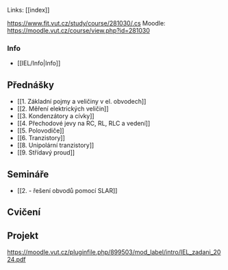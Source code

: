 Links: [[index]]

https://www.fit.vut.cz/study/course/281030/.cs
Moodle: https://moodle.vut.cz/course/view.php?id=281030
### Info
- [[IEL/Info|Info]]

## Přednášky
- [[1. Základní pojmy a veličiny v el. obvodech]]
- [[2. Měření elektrických veličin]]
- [[3. Kondenzátory a cívky]]
- [[4. Přechodové jevy na RC, RL, RLC a vedení]]
- [[5. Polovodiče]]
- [[6. Tranzistory]]
- [[8. Unipolární tranzistory]]
- [[9. Střídavý proud]]
## Semináře
- [[2. - řešení obvodů pomocí SLAR]]


## Cvičení

## Projekt
https://moodle.vut.cz/pluginfile.php/899503/mod_label/intro/IEL_zadani_2024.pdf